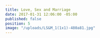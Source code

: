 ```yaml
---
title: Love, Sex and Marriage
date: 2017-01-31 12:06:00 -05:00
published: false
position: 5
image: "/uploads/LS&M_1(1x1)-480a81.jpg"
---
```


